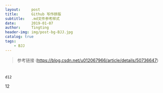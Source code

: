```yaml
---
layout:     post
title:      Github 写作排版
subtitle:   .md文件参考样式
date:       2019-01-07
author:     Tingting
header-img: img/post-bg-BJJ.jpg
catalog: true
tags:
    - BJJ
---
```


> 参考链接 (https://blog.csdn.net/u012067966/article/details/50736647)

# 
    d12
12    


